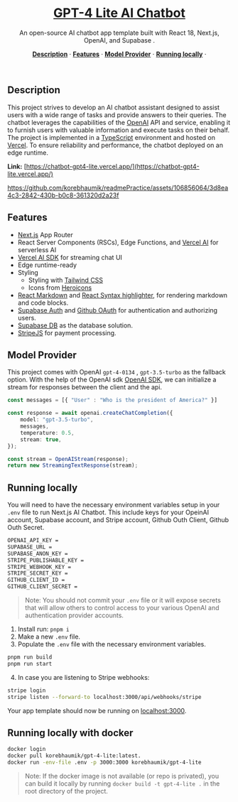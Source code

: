 <a href="https://chatbot-gpt4-lite.vercel.app/">
    <h1 align="center"> GPT-4 Lite AI Chatbot </h1>
</a>
<p align="center">
  An open-source AI chatbot app template built with React 18, Next.js, OpenAI, and Supabase .
</p>

<p align="center">
  <a href="#description"><strong>Description</strong></a> ·
  <a href="#features"><strong>Features</strong></a> ·
  <a href="#model-provider"><strong>Model Provider</strong></a> ·
  <a href="#running-locally"><strong>Running locally</strong></a> ·
</p>
<br/>

## Description

This project strives to develop an AI chatbot assistant designed to assist users with a wide range of tasks and provide answers to their queries. The chatbot leverages the capabilities of the [OpenAI](https://platform.openai.com/overview) API and service, enabling it to furnish users with valuable information and execute tasks on their behalf. The project is implemented in a [TypeScript](https://www.typescriptlang.org/) environment and hosted on [Vercel](https://vercel.com). To ensure reliability and performance, the chatbot deployed on an edge runtime.

**Link:** [https://chatbot-gpt4-lite.vercel.app/](https://chatbot-gpt4-lite.vercel.app/)

https://github.com/korebhaumik/readmePractice/assets/106856064/3d8ea4c3-2842-430b-b0c8-361320d2a23f


## Features

- [Next.js](https://nextjs.org) App Router
- React Server Components (RSCs), Edge Functions, and [Vercel AI](https://vercel.com/ai) for serverless AI
- [Vercel AI SDK](https://sdk.vercel.ai/docs) for streaming chat UI
- Edge runtime-ready
- Styling
  - Styling with [Tailwind CSS](https://tailwindcss.com)
  - Icons from [Heroicons](https://heroicons.com) 
- [React Markdown](https://github.com/remarkjs/react-markdown) and [React Syntax highlighter](https://github.com/react-syntax-highlighter/react-syntax-highlighter), for rendering markdown and code blocks.
- [Supabase Auth](https://supabase.com/docs/guides/auth) and [Github OAuth](https://docs.github.com/en/apps/oauth-apps/building-oauth-apps/authorizing-oauth-apps) for authentication and authorizing users.
- [Supabase DB](https://supabase.com/docs/guides/database) as the database solution.
- [StripeJS](https://stripe.com/docs/js) for payment processing.

## Model Provider

This project comes with OpenAI `gpt-4-0134` , `gpt-3.5-turbo` as the fallback option. With the help of the OpenAI sdk [OpenAI SDK](https://platform.openai.com/overview), we can initialize a stream for responses between the client and the api.

``` typescript
const messages = [{ "User" : "Who is the president of America?" }]

const response = await openai.createChatCompletion({
    model: "gpt-3.5-turbo",
    messages,
    temperature: 0.5,
    stream: true,
});

const stream = OpenAIStream(response);
return new StreamingTextResponse(stream);
```
## Running locally

You will need to have the necessary environment variables setup in your `.env` file to run Next.js AI Chatbot. 
This include keys for your OpeinAI account, Supabase account, and Stripe account, Github Outh Client, Github Outh Secret. 
    
```bash
OPENAI_API_KEY =
SUPABASE_URL =
SUPABASE_ANON_KEY =
STRIPE_PUBLISHABLE_KEY =
STRIPE_WEBHOOK_KEY =
STRIPE_SECRET_KEY =
GITHUB_CLIENT_ID =
GITHUB_CLIENT_SECRET =
```

> Note: You should not commit your `.env` file or it will expose secrets that will allow others to control access to your various OpenAI and authentication provider accounts.

1. Install run: `pnpm i`
2. Make a new `.env` file.
3. Populate the `.env` file with the necessary environment variables.

```bash
pnpm run build
pnpm run start
```
4. In case you are listening to Stripe webhooks:
```bash
stripe login
stripe listen --forward-to localhost:3000/api/webhooks/stripe
```

Your app template should now be running on [localhost:3000](http://localhost:3000/).

## Running locally with docker

```bash
docker login
docker pull korebhaumik/gpt-4-lite:latest.
docker run -env-file .env -p 3000:3000 korebhaumik/gpt-4-lite
```

> Note: If the docker image is not available (or repo is privated), you can build it locally by running `docker build -t gpt-4-lite .` in the root directory of the project.
